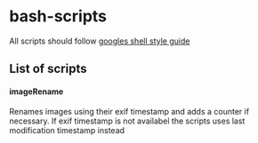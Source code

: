 # bash-scripts
All scripts should follow [googles shell style guide](https://google.github.io/styleguide/shell.xml)

## List of scripts
#### imageRename
Renames images using their exif timestamp and adds a counter if necessary.
If exif timestamp is not availabel the scripts uses last modification timestamp instead

